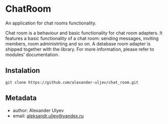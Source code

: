 # ChatRoom

An application for chat rooms functionality.

Chat room is a behaviour and basic functionality for chat room adapters. It
features a basic functionality of a chat room: sending messages, inviting
members, room administrting and so on. A database room adapter is shipped
together with the library. For more information, please refer to modules'
documentation.

## Instalation

`git clone https://github.com/alexander-uljev/chat_room.git`

## Metadata

- author: Alexander Ulyev
- email: aleksandr.uljev@yandex.ru
